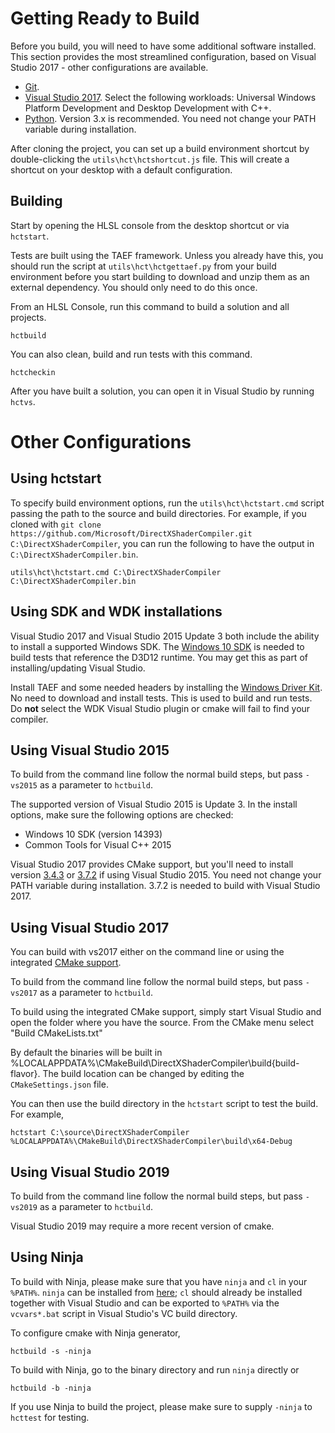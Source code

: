 # Getting Ready to Build

Before you build, you will need to have some additional software installed. This section provides the most streamlined configuration, based on Visual Studio 2017 - other configurations are available.

* [Git](http://git-scm.com/downloads).
* [Visual Studio 2017](https://www.visualstudio.com/downloads). Select the following workloads: Universal Windows Platform Development and Desktop Development with C++.
* [Python](https://www.python.org/downloads/). Version 3.x is recommended. You need not change your PATH variable during installation.

After cloning the project, you can set up a build environment shortcut by double-clicking the `utils\hct\hctshortcut.js` file. This will create a shortcut on your desktop with a default configuration.

## Building

Start by opening the HLSL console from the desktop shortcut or via `hctstart`.

Tests are built using the TAEF framework. Unless you already have this, you should run the script at `utils\hct\hctgettaef.py` from your build environment before you start building to download and unzip them as an external dependency. You should only need to do this once.

From an HLSL Console, run this command to build a solution and all projects.

    hctbuild

You can also clean, build and run tests with this command.

    hctcheckin

After you have built a solution, you can open it in Visual Studio by running `hctvs`.

# Other Configurations

## Using hctstart

To specify build environment options, run the `utils\hct\hctstart.cmd` script passing the path to the source and build directories. For example, if you cloned with `git clone https://github.com/Microsoft/DirectXShaderCompiler.git C:\DirectXShaderCompiler`, you can run the following to have the output in `C:\DirectXShaderCompiler.bin`.

    utils\hct\hctstart.cmd C:\DirectXShaderCompiler C:\DirectXShaderCompiler.bin

## Using SDK and WDK installations

Visual Studio 2017 and Visual Studio 2015 Update 3 both include the ability to install a supported Windows SDK.
The [Windows 10 SDK](https://developer.microsoft.com/en-US/windows/downloads/windows-10-sdk) is needed to build tests that reference the D3D12 runtime. You may get this as part of installing/updating Visual Studio.

Install TAEF and some needed headers by installing the [Windows Driver Kit](https://developer.microsoft.com/en-us/windows/hardware/windows-driver-kit). No need to download and install tests. This is used to build and run tests. Do **not** select the WDK Visual Studio plugin or cmake will fail to find your compiler. 

## Using Visual Studio 2015

To build from the command line follow the normal build steps, but pass `-vs2015` as a parameter to `hctbuild`.

The supported version of Visual Studio 2015 is Update 3. In the install options, make sure the following options are checked:

 * Windows 10 SDK (version 14393)
 * Common Tools for Visual C++ 2015

Visual Studio 2017 provides CMake support, but you'll need to install version [3.4.3](https://cmake.org/files/v3.4/cmake-3.4.3-win32-x86.exe) or [3.7.2](https://cmake.org/files/v3.7/cmake-3.7.2-win32-x86.msi) if using Visual Studio 2015. You need not change your PATH variable during installation. 3.7.2 is needed to build with Visual Studio 2017.

## Using Visual Studio 2017

You can build with vs2017 either on the command line or using the integrated [CMake support](https://blogs.msdn.microsoft.com/vcblog/2016/11/16/cmake-support-in-visual-studio-the-visual-studio-2017-rc-update/).

To build from the command line follow the normal build steps, but pass `-vs2017` as a parameter to `hctbuild`.

To build using the integrated CMake support, simply start Visual Studio and open the folder where you have the source. From the CMake menu select "Build CMakeLists.txt"

By default the binaries will be built in %LOCALAPPDATA%\CMakeBuild\DirectXShaderCompiler\build\{build-flavor}.
The build location can be changed by editing the `CMakeSettings.json` file.

You can then use the build directory in the `hctstart` script to test the build. For example,

    hctstart C:\source\DirectXShaderCompiler %LOCALAPPDATA%\CMakeBuild\DirectXShaderCompiler\build\x64-Debug

## Using Visual Studio 2019

To build from the command line follow the normal build steps, but pass `-vs2019` as a parameter to `hctbuild`.

Visual Studio 2019 may require a more recent version of cmake.

## Using Ninja

To build with Ninja, please make sure that you have `ninja` and `cl` in your `%PATH%`.
`ninja` can be installed from [here](https://github.com/ninja-build/ninja/releases);
`cl` should already be installed together with Visual Studio and can be exported to `%PATH%` via the `vcvars*.bat` script in Visual Studio's VC build directory.

To configure cmake with Ninja generator,

    hctbuild -s -ninja

To build with Ninja, go to the binary directory and run `ninja` directly or

    hctbuild -b -ninja

If you use Ninja to build the project, please make sure to supply `-ninja` to `hcttest` for testing.
